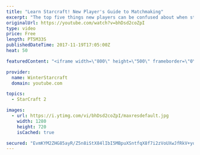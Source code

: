 ```yaml
---
title: "Learn Starcraft! New Player's Guide to Matchmaking"
excerpt: "The top five things new players can be confused about when starting off playing Starcraft 2!"
originalUrl: https://youtube.com/watch?v=bhDsd2coZpI
type: video
price: Free
length: PT5M33S
publishedDateTime: 2017-11-19T17:05:00Z
heat: 50

featuredContent: "<iframe width=\"800\" height=\"500\" frameborder=\"0\" src=\"https://www.youtube.com/embed/bhDsd2coZpI\" allow=\"accelerometer; autoplay; encrypted-media; gyroscope; picture-in-picture\" allowfullscreen></iframe>"

provider:
  name: WinterStarcraft
  domain: youtube.com

topics:
  - StarCraft 2

images:
  - url: https://i.ytimg.com/vi/bhDsd2coZpI/maxresdefault.jpg
    width: 1280
    height: 720
    isCached: true

secured: "EvmKYM2ZHG85ayR/Z5n8iStX84lIbI5MBpuXSntfqX8f7i2zVoUXwJfRkV+yq6rp/eQP2g+8XsT3fWETk3iX2LrGGKjdd0eXNtqG+MTpBfLNzHhmH2MNm0MwtZgzjNJhc/9XlZQV78Wn1VOqrhO7SF3jylTBcEfXIkgai6la3Z5Xh3h5UxeI6zvvArL6bZ844pp8SIiVjoDdDMl1a/izsFpUkM3woTKteKzXN9nMjs9mpf8Zsis2/Z4UEYVqGcoAamtLull05n7a0rNY+z30GhfD9ki+gbwMp45UC7oD9O7/1x1uavDTGpqfKUNofC4wpvWlp1OuwLVjK6VclK+UwqxXrzXJiLnSsAuEpH68EzOBlqamuKLFXXhr58CPV7GVyjnBSus0Lg71HX9I2SrnB2uXj1V7mR301z/F5KA8BTo=;eqf5IVzQ6mRk+kNlGTUx8A=="
---
```



